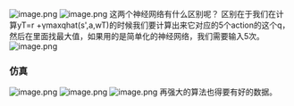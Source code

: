 ![image.png](https://cdn.jsdelivr.net/gh/Bluestone-work/image/image/20241010220636.png)
![image.png](https://cdn.jsdelivr.net/gh/Bluestone-work/image/image/20241010220830.png)
这两个神经网络有什么区别呢？
区别在于我们在计算yT=r +γmaxqhat(s',a,wT)的时候我们要计算出来它对应的5个action的这个q，然后在里面找最大值，如果用的是简单化的神经网络，我们需要输入5次。
![image.png](https://cdn.jsdelivr.net/gh/Bluestone-work/image/image/20241010221126.png)

### 仿真
![image.png](https://cdn.jsdelivr.net/gh/Bluestone-work/image/image/20241010221240.png)
![image.png](https://cdn.jsdelivr.net/gh/Bluestone-work/image/image/20241010221410.png)
![image.png](https://cdn.jsdelivr.net/gh/Bluestone-work/image/image/20241010221631.png)
再强大的算法也得要有好的数据。
